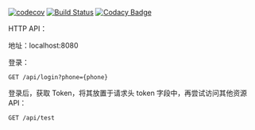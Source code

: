 [![codecov](https://codecov.io/gh/Lonor/JWT-practice/branch/master/graph/badge.svg?token=M57NG2928G)](https://codecov.io/gh/Lonor/JWT-practice)
[![Build Status](https://travis-ci.com/Lonor/JWT-practice.svg?token=9mEAEtSyyh5dpJEP16Bx&branch=master)](https://travis-ci.com/Lonor/JWT-practice)
[![Codacy Badge](https://app.codacy.com/project/badge/Grade/74e9e1c804054d3890143085c8086cea)](https://www.codacy.com?utm_source=github.com&amp;utm_medium=referral&amp;utm_content=Lonor/JWT-practice&amp;utm_campaign=Badge_Grade)

HTTP API：

地址：localhost:8080

登录：

```text
GET /api/login?phone={phone}
```

登录后，获取 Token，将其放置于请求头 token 字段中，再尝试访问其他资源 API：

```text
GET /api/test
```